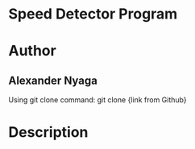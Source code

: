 <h1>Speed Detector Program</h1>

<h1>Author</h1>
<h2>Alexander Nyaga</h2>


  Using git clone command: git clone {link from Github}

<h1>Description</h1>
